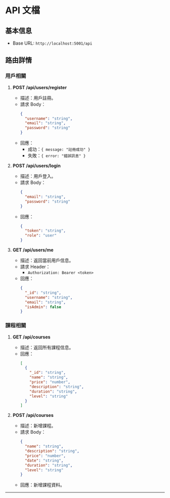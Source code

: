 # API 文檔

## 基本信息
- Base URL: `http://localhost:5001/api`

## 路由詳情
### 用戶相關
1. **POST /api/users/register**
   - 描述：用戶註冊。
   - 請求 Body：
     ```json
     {
       "username": "string",
       "email": "string",
       "password": "string"
     }
     ```
   - 回應：
     - 成功：`{ message: "註冊成功" }`
     - 失敗：`{ error: "錯誤訊息" }`

2. **POST /api/users/login**
   - 描述：用戶登入。
   - 請求 Body：
     ```json
     {
       "email": "string",
       "password": "string"
     }
     ```
   - 回應：
     ```json
     {
       "token": "string",
       "role": "user"
     }
     ```

3. **GET /api/users/me**
   - 描述：返回當前用戶信息。
   - 請求 Header：
     - `Authorization: Bearer <token>`
   - 回應：
     ```json
     {
       "_id": "string",
       "username": "string",
       "email": "string",
       "isAdmin": false
     }
     ```

### 課程相關
1. **GET /api/courses**
   - 描述：返回所有課程信息。
   - 回應：
     ```json
     [
       {
         "_id": "string",
         "name": "string",
         "price": "number",
         "description": "string",
         "duration": "string",
         "level": "string"
       }
     ]
     ```

2. **POST /api/courses**
   - 描述：新增課程。
   - 請求 Body：
     ```json
     {
       "name": "string",
       "description": "string",
       "price": "number",
       "date": "string",
       "duration": "string",
       "level": "string"
     }
     ```
   - 回應：新增課程資料。

---
